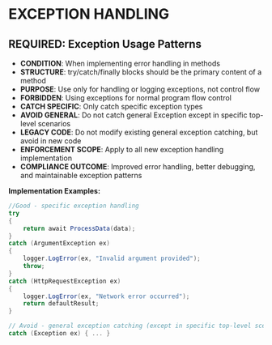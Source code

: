# EXCEPTION HANDLING
<!-- Exception handling patterns and best practices -->

## REQUIRED: Exception Usage Patterns
- **CONDITION**: When implementing error handling in methods
- **STRUCTURE**: try/catch/finally blocks should be the primary content of a method
- **PURPOSE**: Use only for handling or logging exceptions, not control flow
- **FORBIDDEN**: Using exceptions for normal program flow control
- **CATCH SPECIFIC**: Only catch specific exception types
- **AVOID GENERAL**: Do not catch general Exception except in specific top-level scenarios
- **LEGACY CODE**: Do not modify existing general exception catching, but avoid in new code
- **ENFORCEMENT SCOPE**: Apply to all new exception handling implementation
- **COMPLIANCE OUTCOME**: Improved error handling, better debugging, and maintainable exception patterns

**Implementation Examples:**
```csharp
//Good - specific exception handling
try
{
    return await ProcessData(data);
}
catch (ArgumentException ex)
{
    logger.LogError(ex, "Invalid argument provided");
    throw;
}
catch (HttpRequestException ex)
{
    logger.LogError(ex, "Network error occurred");
    return defaultResult;
}

// Avoid - general exception catching (except in specific top-level scenarios)
catch (Exception ex) { ... }
